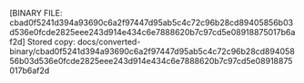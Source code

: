 [BINARY FILE: cbad0f5241d394a93690c6a2f97447d95ab5c4c72c96b28cd89405856b03d536e0fcde2825eee243d914e434c6e7888620b7c97cd5e08918875017b6af2d]
Stored copy: docs/converted-binary/cbad0f5241d394a93690c6a2f97447d95ab5c4c72c96b28cd89405856b03d536e0fcde2825eee243d914e434c6e7888620b7c97cd5e08918875017b6af2d
